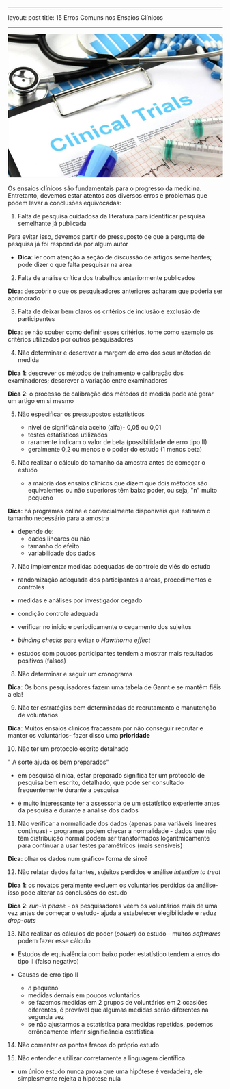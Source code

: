 
---
layout: post
title: 15 Erros Comuns nos Ensaios Clínicos

---

![ ](/images/clinical-trials.jpg)

Os ensaios clínicos são fundamentais para o progresso da medicina.
Entretanto, devemos estar atentos aos diversos erros e problemas que podem levar a conclusões equivocadas:


 1. Falta de pesquisa cuidadosa da literatura para identificar pesquisa semelhante já publicada

Para evitar isso, devemos partir do pressuposto de que a pergunta de pesquisa já foi respondida por algum autor


- **Dica**: ler com atenção a seção de discussão de artigos semelhantes; pode dizer o que falta pesquisar na área


 2. Falta de análise crítica dos trabalhos anteriormente publicados



**Dica**: descobrir o que os pesquisadores anteriores acharam que poderia ser aprimorado



 3. Falta de deixar bem claros os critérios de inclusão e exclusão de participantes



**Dica**: se não souber como definir esses critérios, tome como exemplo os critérios utilizados por outros pesquisadores



 4. Não determinar e descrever a margem de erro dos seus métodos de medida



**Dica 1**: descrever os métodos de treinamento e calibração dos examinadores; descrever a variação entre examinadores



**Dica 2**: o processo de calibração dos métodos de medida pode até gerar um artigo em si mesmo



 5. Não especificar os pressupostos estatísticos
	- nível de significância aceito (alfa)- 0,05 ou 0,01
	- testes estatísticos utilizados
	- raramente indicam o valor de beta (possibilidade de erro tipo II)
	- geralmente 0,2 ou menos e o poder do estudo (1 menos beta)



 6. Não realizar o cálculo do tamanho da amostra antes de começar o estudo
	- a maioria dos ensaios clínicos que dizem que dois métodos são equivalentes ou não superiores têm baixo poder, ou seja, "n" muito pequeno



**Dica**: há programas online e comercialmente disponíveis que estimam o tamanho necessário para a amostra



- depende de:
    - dados lineares ou não
    - tamanho do efeito
    - variabilidade dos dados



 7. Não implementar medidas adequadas de controle de viés do estudo   



- randomização adequada dos participantes a áreas, procedimentos e controles
- medidas e análises por investigador cegado
-  condição controle adequada
-  verificar no início e periodicamente o cegamento dos sujeitos
- *blinding checks* para evitar o *Hawthorne effect*

- estudos com poucos participantes tendem a mostrar mais resultados positivos (falsos)



 8. Não determinar e seguir um cronograma



**Dica**: Os bons pesquisadores fazem uma tabela de Gannt e se mantêm fiéis a ela!



 9. Não ter estratégias bem determinadas de recrutamento e manutenção de voluntários


**Dica**: Muitos ensaios clínicos fracassam por não conseguir recrutar e manter os voluntários- fazer disso uma **prioridade** 



 10. Não ter um protocolo escrito detalhado



" A sorte ajuda os bem preparados"

- em pesquisa clínica, estar preparado significa ter um protocolo de pesquisa bem escrito, detalhado, que pode ser consultado frequentemente durante a pesquisa

- é muito interessante ter a assessoria de um estatístico experiente antes da pesquisa e durante a análise dos dados



 11. Não verificar a normalidade dos dados (apenas para variáveis lineares contínuas)
	- programas podem checar a normalidade
	- dados que não têm distribuição normal podem ser transformados logaritmicamente para continuar a usar testes paramétricos (mais sensíveis)



**Dica**: olhar os dados num gráfico- forma de sino?



 12. Não relatar dados faltantes, sujeitos perdidos e análise *intention to treat*



**Dica 1**: os novatos geralmente excluem os voluntários perdidos da análise- isso pode alterar as conclusões do estudo



**Dica 2**: *run-in phase* - os pesquisadores vêem os voluntários mais de uma vez antes de começar o estudo- ajuda a estabelecer elegibilidade e reduz *drop-outs*



 13. Não realizar os cálculos de poder (*power*) do estudo
	- muitos *softwares* podem fazer esse cálculo



- Estudos de equivalência com baixo poder estatístico
tendem a erros do tipo II (falso negativo)



- Causas de erro tipo II

    - *n* pequeno
    - medidas demais em poucos voluntários
    - se fazemos medidas em 2 grupos de voluntários em 2 ocasiões diferentes, é provável que algumas medidas serão diferentes na segunda vez
    - se não ajustarmos a estatística para medidas repetidas, podemos errôneamente inferir significância estatística



 14. Não comentar os pontos fracos do próprio estudo



 15. Não entender e utilizar corretamente a linguagem científica

- um único estudo nunca prova que uma hipótese é verdadeira, ele simplesmente rejeita a hipótese nula

  
